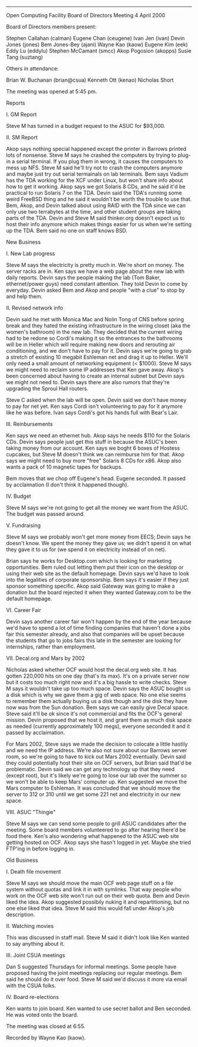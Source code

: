 --------------------------------------------------------------------------

Open Computing Facility 
Board of Directors Meeting 
4 April 2000

Board of Directors members present:

Stephen Callahan (calman) 
Eugene Chan (ceugene) 
Ivan Jen (ivan) 
Devin Jones (jones) 
Bem Jones-Bey (ajani) 
Wayne Kao (kaow) 
Eugene Kim (eek)
Eddy Lu (eddylu) 
Stephen McCamant (smcc) 
Akop Pogosion (akopps) 
Susie Tang (suztang)

Others in attendance:

Brian W. Buchanan (brian@csua) 
Kenneth Ott (kenao) 
Nicholas Short

The meeting was opened at 5:45 pm.

Reports

I. GM Report

Steve M has turned in a budget request to the ASUC for $93,000.

II. SM Report

Akop says nothing special happened except the printer in Barrows
printed lots of nonsense.  Steve M says he crashed the computers by
trying to plug-in a serial terminal.  If you plug them in wrong, it
causes the computers to mess up NFS.  Steve M said he'll try not to
crash the computers anymore and maybe just try out serial termainals on
lab terminals.  Bem says Vadium has the TDA working for the XCF under
Linux, but won't share info about how to get it working.  Akop says we
got Solaris 8 CDs, and he said it'd be practical to run Solaris 7 on
the TDA.  Devin said the TDA's running some weird FreeBSD thing and he
said it wouldn't be worth the trouble to use that.  Bem, Akop, and
Devin talked about using RAID with the TDA since we can only use two
terrabytes at the time, and other student groups are taking parts of
the TDA.  Devin and Steve M said thinker.org doesn't expect us to host
their info anymore which makes things easier for us when we're setting
up the TDA.  Bem said no one on staff knows BSD.

New Business

I. New Lab progress

Steve M says the electricity is pretty much in.  We're short on money.
The server racks are in.  Ken says we have a web page about the new lab
with daily reports.  Devin says the people making the lab (Tom Baker,
ethernet/power guys) need constant attention.  They told Devin to come
by everyday.  Devin asked Bem and Akop and people "with a clue" to stop
by and help them.

II. Revised network info

Devin said he met with Monica Mac and Nolin Tong of CNS before spring
break and they hated the existing infrastructure in the wiring closet
(aka the women's bathroom) in the new lab.  They decided that the
current wiring had to be redone so Cordi's making it so the entrances
to the bathrooms will be in Heller which will require making new doors
and rerouting air conditioning, and we don't have to pay for it.  Devin
says we're going to grab a stretch of existing 10 megabit Eshleman net
and drag it up to Heller.  We'll only need a small amount of networking
equipment (< $1000).  Steve M says we might need to reclaim some IP
addresses that Ken gave away.  Akop's been concerned about having to
create an internal subnet but Devin says we might not need to.  Devin
says there are also rumors that they're upgrading the Sproul Hall
routers.

Steve C asked when the lab will be open.  Devin said we don't have
money to pay for net yet.  Ken says Cordi isn't volunteering to pay for
it anymore like he was before.  Ivan says Cordi's got his hands full
with Bear's Lair.

III. Reinbursements

Ken says we need an ethernet hub.  Akop says he needs $110 for the
Solaris CDs.  Devin says people just get this stuff in because the
ASUC's been taking money from our account.  Ken says we boght 6 boxes
of Hostess cupcakes, but Steve M doesn't think we can reimburse him for
that.  Akop says we might need to buy more "free" Solaris 8 CDs for
x86.  Akop also wants a pack of 10 magnetic tapes for backups.

Bem moves that we chop off Eugene's head.  Eugene seconded.  It passed
by acclaimation (I don't think it happened though).

IV. Budget

Steve M says we're not going to get all the money we want from the
ASUC.   The budget was passed around.

V. Fundraising

Steve M says we probably won't get more money from EECS; Devin says he
doesn't know.  We spent the money they gave us; we didn't spend it on
what they gave it to us for (we spend it on electricity instead of on
net).

Brian says he works for Desktop.com which is looking for marketing
opportunities.  Bem ruled out letting them put their icon on the
desktop or using their web site as the default homepage.  Devin says
we'd have to look into the legalities of corporate sponsorship.  Bem
says it's easier if they just sponsor something specific.  Akop said
Gateway was going to make a donation but the board rejected it when
they wanted Gateway.com to be the default homepage.

VI. Career Fair

Devin says another career fair won't happen by the end of the year
because we'd have to spend a lot of time finding companies that haven't
done a jobs fair this semester already, and also that companies will be
upset because the students that go to jobs fairs this late in the
semester are looking for internships, rather than employment.

VII. Decal.org and Mars by 2002

Nicholas asked whether OCF would host the decal.org web site.  It has
gotten 220,000 hits on one day (that's its max).  It's on a private
server now but it costs too much right now and it's a big hassle to
write checks.  Steve M says it wouldn't take up too much space.  Devin
says the ASUC bought us a disk which is why we gave them a gig of web
space.  No one else seems to remember them actually buying us a disk
though and the disk they have now was from the Sun donation.  Bem says
we can easily give Decal space.  Steve said it'll be ok since it's not
commercial and fits the OCF's general mission.  Devin proposed that we
host it, and grant them as much disk space as needed (currently
approximately 100 megs), everyone seconded it and it passed by
acclaimation.

For Mars 2002, Steve says we made the decision to colocate a little
hastily and we need the IP address.  We're also not sure about our
Barrows server room, so we're going to have to kick out Mars 2002
eventually.  Devin said they could potentially host their site on OCF
servers, but Brian said that'd be problematic.  Devin said we can get
any technology up that they need (except root), but it's likely we're
going to lose our lab over the summer so we won't be able to keep Mars'
computer up.  Ken suggested we move the Mars computer to Eshleman.  It
was concluded that we should move the server to 312 or 310 until we get
some 221 net and electricity in our new space.

VIII.  ASUC "Thingie"

Steve M says we can send some people to grill ASUC candidates after the
meeting.  Some board members volunteered to go after hearing there'd be
food there.  Ken's also wondering what happened to the ASUC web site
getting hosted on OCF.  Akop says she hasn't logged in yet.  Maybe she
tried FTP'ing in before logging in.

Old Business

I. Death file movement

Steve M says we should move the main OCF web page stuff on a file
system without quotas and link it in with symlinks.  That way people
who work on the OCF web site won't run out on their web quota.  Bem and
Devin liked the idea.  Akop suggested possibily nuking it and
repartitioning, but no one else liked that idea.  Steve M said this
would fall under Akop's job description.

II. Watching movies

This was discussed in staff mail.  Steve M said it didn't look like Ken
wanted to say anything about it.

III. Joint CSUA meetings

Dan S suggested Thursdays for informal meetings.  Some people have
proposed having the joint meetings replacing our regular meetings.  Bem
said he should do it over food.  Steve M said we'd discuss it more via
email with the CSUA folks.

IV. Board re-elections

Ken wants to join board.  Ken wanted to use secret ballot and Ben
seconded.  He was voted onto the board.

The meeting was closed at 6:55.


Recorded by Wayne Kao (kaow).
